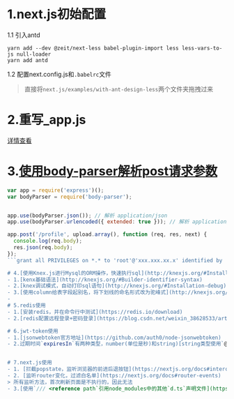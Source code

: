 # 1.next.js初始配置
1.1 引入antd
```
yarn add --dev @zeit/next-less babel-plugin-import less less-vars-to-js null-loader
yarn add antd
```
1.2 配置next.config.js和`.babelrc`文件
> 直接将`next.js/examples/with-ant-design-less`两个文件夹拖拽过来

# 2.重写_app.js
[详情查看](https://nextjs.org/docs#custom-app)

# 3.[使用body-parser解析post请求参数](http://www.expressjs.com.cn/4x/api.html#req.body)
```JavaScript
var app = require('express')();
var bodyParser = require('body-parser');


app.use(bodyParser.json()); // 解析 application/json
app.use(bodyParser.urlencoded({ extended: true })); // 解析 application/x-www-form-urlencoded

app.post('/profile', upload.array(), function (req, res, next) {
  console.log(req.body);
  res.json(req.body);
});
```grant all PRIVILEGES on *.* to 'root'@'xxx.xxx.xx.x' identified by 'password' WITH GRANT OPTION

# 4.[使用Knex.js进行Mysql的ORM操作，快速执行sql](http://knexjs.org/#Installation)
- 1.[kenx基础语法](http://knexjs.org/#Builder-identifier-syntax)
- 2.[knex调试模式，自动打印sql语句](http://knexjs.org/#Installation-debug)
- 3.[使用column给表字段起别名，将下划线的命名形式改为驼峰式](http://knexjs.org/#Builder-column)
- 
# 5.redis使用
- 1.[安装redis，并在命令行中测试](https://redis.io/download)
- 2.[redis配置远程登录+密码登录](https://blog.csdn.net/weixin_38628533/article/details/81074895)

# 6.jwt-token使用
- 1.[jsonwebtoken官方地址](https://github.com/auth0/node-jsonwebtoken)
- 2.过期时间`expiresIn`有两种类型，number(单位是秒)和string)[string类型使用`@zeit/ms`表示](https://github.com/zeit/ms)


# 7.next.js使用
- 1. [拦截popstate，监听浏览器的前进后退按钮](https://nextjs.org/docs#intercepting-popstate)
- 2. [监听router变化，过滤白名单](https://nextjs.org/docs#router-events)
> 所有监听方法，首次刷新页面是不执行的，因此无法
- 3.[使用`/// <reference path`引用node_modules中的其他`d.ts`声明文件](https://www.jianshu.com/p/c143e7af7c04)